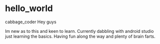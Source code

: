 # hello_world
cabbage_coder
Hey guys

Im new as to this and keen to learn. Currently dabbling with android studio just learning the basics.
Having fun along the way and plenty of brain farts.

